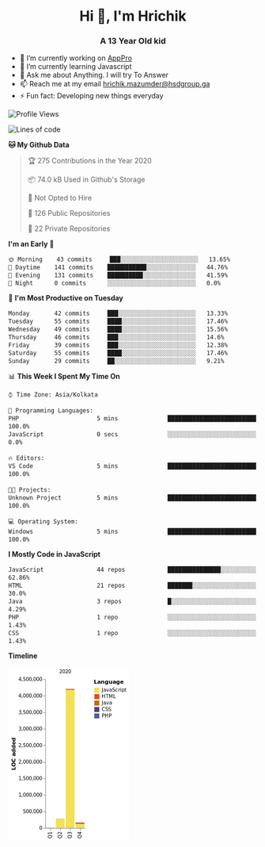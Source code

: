 <h1 align="center">Hi 👋, I'm Hrichik</h1>
<h3 align="center">A 13 Year Old kid</h3>


- 🔭 I’m currently working on [AppPro](https://apppro.in)
- 🌱 I’m currently learning Javascript
- 💬 Ask me about Anything. I will try To Answer
- 📫 Reach me at my email hrichik.mazumder@hsdgroup.ga
- ⚡ Fun fact: Developing new things everyday

<!--START_SECTION:waka-->
![Profile Views](http://img.shields.io/badge/Profile%20Views-4-blue)

![Lines of code](https://img.shields.io/badge/From%20Hello%20World%20I%27ve%20Written-1.9%20million%20lines%20of%20code-blue)

**🐱 My Github Data** 

> 🏆 275 Contributions in the Year 2020
 > 
> 📦 74.0 kB Used in Github's Storage 
 > 
> 🚫 Not Opted to Hire
 > 
> 📜 126 Public Repositories
 > 
> 🔑 22 Private Repositories 

**I'm an Early 🐤** 

```text
🌞 Morning    43 commits     ███░░░░░░░░░░░░░░░░░░░░░░   13.65% 
🌆 Daytime    141 commits    ███████████░░░░░░░░░░░░░░   44.76% 
🌃 Evening    131 commits    ██████████░░░░░░░░░░░░░░░   41.59% 
🌙 Night      0 commits      ░░░░░░░░░░░░░░░░░░░░░░░░░   0.0%

```
📅 **I'm Most Productive on Tuesday** 

```text
Monday       42 commits     ███░░░░░░░░░░░░░░░░░░░░░░   13.33% 
Tuesday      55 commits     ████░░░░░░░░░░░░░░░░░░░░░   17.46% 
Wednesday    49 commits     ████░░░░░░░░░░░░░░░░░░░░░   15.56% 
Thursday     46 commits     ███░░░░░░░░░░░░░░░░░░░░░░   14.6% 
Friday       39 commits     ███░░░░░░░░░░░░░░░░░░░░░░   12.38% 
Saturday     55 commits     ████░░░░░░░░░░░░░░░░░░░░░   17.46% 
Sunday       29 commits     ██░░░░░░░░░░░░░░░░░░░░░░░   9.21%

```


📊 **This Week I Spent My Time On** 

```text
⌚︎ Time Zone: Asia/Kolkata

💬 Programming Languages: 
PHP                      5 mins              █████████████████████████   100.0% 
JavaScript               0 secs              ░░░░░░░░░░░░░░░░░░░░░░░░░   0.0%

🔥 Editors: 
VS Code                  5 mins              █████████████████████████   100.0%

🐱‍💻 Projects: 
Unknown Project          5 mins              █████████████████████████   100.0%

💻 Operating System: 
Windows                  5 mins              █████████████████████████   100.0%

```

**I Mostly Code in JavaScript** 

```text
JavaScript               44 repos            ███████████████░░░░░░░░░░   62.86% 
HTML                     21 repos            ███████░░░░░░░░░░░░░░░░░░   30.0% 
Java                     3 repos             █░░░░░░░░░░░░░░░░░░░░░░░░   4.29% 
PHP                      1 repo              ░░░░░░░░░░░░░░░░░░░░░░░░░   1.43% 
CSS                      1 repo              ░░░░░░░░░░░░░░░░░░░░░░░░░   1.43%

```


**Timeline**

![Chart not found](https://github.com/hrichiksite/hrichiksite/blob/master/charts/bar_graph.png) 


<!--END_SECTION:waka-->

